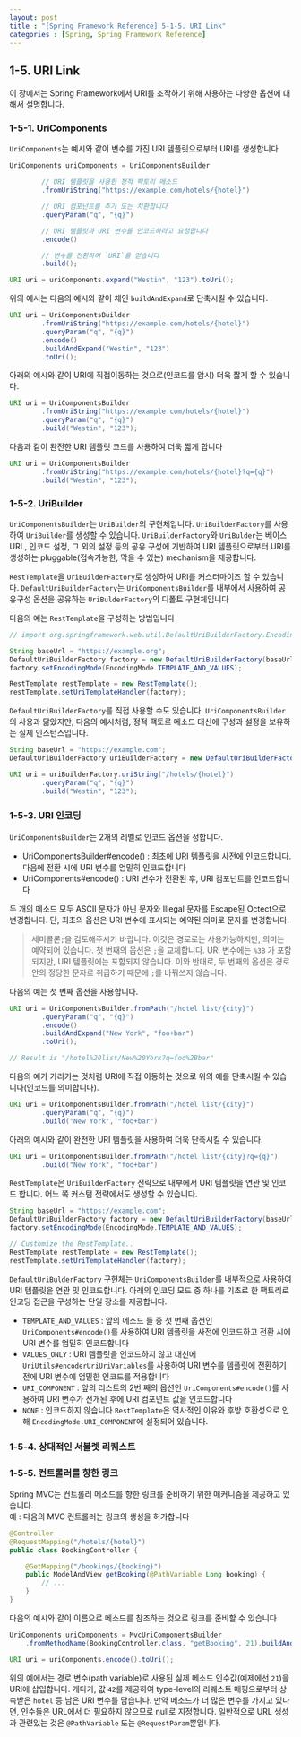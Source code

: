 ```yaml
---
layout: post
title : "[Spring Framework Reference] 5-1-5. URI Link"
categories : [Spring, Spring Framework Reference]
---
```



## 1-5. URI Link
이 장에서는 Spring Framework에서 URI를 조작하기 위해 사용하는 다양한 옵션에 대해서 설명합니다.

### 1-5-1. UriComponents
`UriComponents`는 예시와 같이 변수를 가진 URI 템플릿으로부터 URI를 생성합니다
```java
UriComponents uriComponents = UriComponentsBuilder

        // URI 템플릿을 사용한 정적 팩토리 메소드
        .fromUriString("https://example.com/hotels/{hotel}")

        // URI 컴포넌트를 추가 또는 치환합니다
        .queryParam("q", "{q}")  

        // URI 템플릿과 URI 변수를 인코드하라고 요청합니다
        .encode() 

        // 변수를 전환하여 `URI`를 얻습니다
        .build(); 

URI uri = uriComponents.expand("Westin", "123").toUri();
```

위의 예시는 다음의 예시와 같이 체인 `buildAndExpand`로 단축시킬 수 있습니다.
```java
URI uri = UriComponentsBuilder
        .fromUriString("https://example.com/hotels/{hotel}")
        .queryParam("q", "{q}")
        .encode()
        .buildAndExpand("Westin", "123")
        .toUri();
```

아래의 예시와 같이 URI에 직접이동하는 것으로(인코드를 암시) 더욱 짧게 할 수 있습니다.
```java
URI uri = UriComponentsBuilder
        .fromUriString("https://example.com/hotels/{hotel}")
        .queryParam("q", "{q}")
        .build("Westin", "123");
```

다음과 같이 완전한 URI 템플릿 코드를 사용하여 더욱 짧게 합니다
```java
URI uri = UriComponentsBuilder
        .fromUriString("https://example.com/hotels/{hotel}?q={q}")
        .build("Westin", "123");
```
### 1-5-2. UriBuilder
`UriComponentsBuilder`는 `UriBuilder`의 구현체입니다. `UriBuilderFactory`를 사용하여 `UriBuilder`를 생성할 수 있습니다. 
`UriBuilderFactory`와 `UriBulder`는 베이스 URL, 인코드 설정, 그 외의 설정 등의 공유 구성에 기반하여 URI 템플릿으로부터 URI를 
생성하는 pluggable(접속가능한, 막을 수 있는) mechanism을 제공합니다.

`RestTemplate`을 `UriBuilderFactory`로 생성하여 URI를 커스터마이즈 할 수 있습니다. `DefaultUriBuilderFactory`는 
`UriComponentsBuilder`를 내부에서 사용하여 공유구성 옵션을 공유하는 `UriBulderFactory`의 디폴트 구현체입니다

 다음의 예는 `RestTemplate`을 구성하는 방법입니다
 ```java
// import org.springframework.web.util.DefaultUriBuilderFactory.EncodingMode;

String baseUrl = "https://example.org";
DefaultUriBuilderFactory factory = new DefaultUriBuilderFactory(baseUrl);
factory.setEncodingMode(EncodingMode.TEMPLATE_AND_VALUES);

RestTemplate restTemplate = new RestTemplate();
restTemplate.setUriTemplateHandler(factory);
```
`DefaultUriBuilderFactory`를 직접 사용할 수도 있습니다. `UriComponentsBuilder`의 사용과 닮았지만, 다음의 예시처럼, 
정적 팩토르 메소드 대신에 구성과 설정을 보유하는 실제 인스턴스입니다.
```java
String baseUrl = "https://example.com";
DefaultUriBuilderFactory uriBuilderFactory = new DefaultUriBuilderFactory(baseUrl);

URI uri = uriBuilderFactory.uriString("/hotels/{hotel}")
        .queryParam("q", "{q}")
        .build("Westin", "123");
``` 
### 1-5-3. URI 인코딩
`UriComponentsBuilder`는 2개의 레벨로 인코드 옵션을 정합니다.
- UriComponentsBuilder#encode() : 최초에 URI 템플릿을 사전에 인코드합니다. 다음에 전환 시에 URI 변수를 엄밀히 인코드합니다
- UriComponents#encode() : URI 변수가 전환된 후, URI 컴포넌트를 인코드합니다

두 개의 메소드 모두 ASCII 문자가 아닌 문자와 Illegal 문자를 Escape된 Octect으로 변경합니다. 단, 최초의 옵션은 URI 변수에 표시되는 
예약된 의미로 문자를 변경합니다.

> 세미콜론`;`을 검토해주시기 바랍니다. 이것은 경로로는 사용가능하지만, 의미는 예약되어 있습니다. 첫 번째의 옵션은 `;`을 교체합니다. 
>URI 변수에는 `%3B` 가 포함되지만, URI 템플릿에는 포함되지 않습니다. 이와 반대로, 두 번째의 옵션은 경로 안의 정당한 문자로 취급하기 
>때문에 `;`를 바꿔쓰지 않습니다.

다음의 예는 첫 번째 옵션을 사용합니다.
```java
URI uri = UriComponentsBuilder.fromPath("/hotel list/{city}")
        .queryParam("q", "{q}")
        .encode()
        .buildAndExpand("New York", "foo+bar")
        .toUri();

// Result is "/hotel%20list/New%20York?q=foo%2Bbar"
```   

다음의 예가 가리키는 것처럼 URI에 직접 이동하는 것으로 위의 예를 단축시킬 수 있습니다(인코드를 의미합니다).
```java
URI uri = UriComponentsBuilder.fromPath("/hotel list/{city}")
        .queryParam("q", "{q}")
        .build("New York", "foo+bar")
```
아래의 예시와 같이 완전한 URI 템플릿을 사용하여 더욱 단축시킬 수 있습니다.
```java
URI uri = UriComponentsBuilder.fromPath("/hotel list/{city}?q={q}")
        .build("New York", "foo+bar")
```
`RestTemplate`은 `UriBuilderFactory` 전략으로 내부에서 URI 템플릿을 연관 및 인코드 합니다. 어느 쪽 커스텀 전략에서도 
생성할 수 있습니다.
```java
String baseUrl = "https://example.com";
DefaultUriBuilderFactory factory = new DefaultUriBuilderFactory(baseUrl)
factory.setEncodingMode(EncodingMode.TEMPLATE_AND_VALUES);

// Customize the RestTemplate..
RestTemplate restTemplate = new RestTemplate();
restTemplate.setUriTemplateHandler(factory);
```
`DefaultUriBulderFactory` 구현체는 `UriComponentsBuilder`를 내부적으로 사용하여 URI 템플릿을 연관 및 인코드합니다. 
아래의 인코딩 모드 중 하나를 기초로 한 팩토리로 인코딩 접근을 구성하는 단일 장소를 제공합니다.
- `TEMPLATE_AND_VALUES` : 앞의 메소드 들 중 첫 번째 옵션인 `UriComponents#encode()`를 사용하여 URI 템플릿을 
사전에 인코드하고 전환 시에 URI 변수를 엄밀히 인코드합니다
- `VALUES_ONLY` : URI 템플릿을 인코드하지 않고 대신에 `UriUtils#encoderUriUriVariables`를 사용하여 URI 변수를 템플릿에 
전환하기 전에 URI 변수에 엄밀한 인코드를 적용합니다
- `URI_COMPONENT` : 앞의 리스트의 2번 째의 옵션인 `UriComponents#encode()`를 사용하여 URI 변수가 전개된 후에 URI 
컴포넌트 값을 인코드합니다
- `NONE` : 인코드하지 않습니다 
`RestTemplate`은 역사적인 이유와 후방 호환성으로 인해 `EncodingMode.URI_COMPONENT`에 설정되어 있습니다.


### 1-5-4. 상대적인 서블렛 리퀘스트
### 1-5-5. 컨트롤러를 향한 링크
Spring MVC는 컨트롤러 메소드를 향한 링크를 준비하기 위한 매커니즘을 제공하고 있습니다.  
예 : 다음의 MVC 컨트롤러는 링크의 생성을 허가합니다
```java
@Controller
@RequestMapping("/hotels/{hotel}")
public class BookingController {

    @GetMapping("/bookings/{booking}")
    public ModelAndView getBooking(@PathVariable Long booking) {
        // ...
    }
}
```
다음의 예시와 같이 이름으로 메소드를 참조하는 것으로 링크를 준비할 수 있습니다
```java
UriComponents uriComponents = MvcUriComponentsBuilder
    .fromMethodName(BookingController.class, "getBooking", 21).buildAndExpand(42);

URI uri = uriComponents.encode().toUri();
``` 
위의 예에서는 경로 변수(path variable)로 사용된 실제 메소드 인수값(예제에선 `21`)을 URI에 삽입합니다. 게다가, 값 `42`를 
제공하여 type-level의 리퀘스트 매핑으로부터 상속받은 `hotel` 등 남은 URI 변수를 담습니다. 만약 메소드가 더 많은 변수를 
가지고 있다면, 인수들은 URL에서 더 필요하지 않으므로 null로 지정합니다. 일반적으로 URL 생성과 관련있는 것은 `@PathVariable` 또는 
`@RequestParam`뿐입니다.

